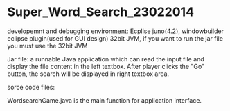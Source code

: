 Super_Word_Search_23022014
==========================
developemnt  and debugging environment: Ecplise juno(4.2), windowbuilder eclipse plugin(used for GUI design)
32bit JVM, if you want to run the jar file you must use the 32bit JVM


Jar file: a runnable Java application which can read the input file and display the file content in the left textbox. 
After player clicks the "Go" button, the search will be displayed in right textbox area.



sorce code files:

WordsearchGame.java is the main function for application interface.

